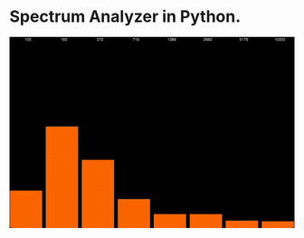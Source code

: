 # Spectrum Analyzer in Python.

![Preview](https://github.com/madeinouweland/spectrum-analyzer-in-python/blob/main/output.gif)
